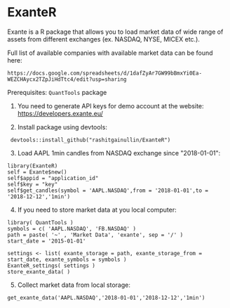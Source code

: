 # ExanteR

Exante is a R package that allows you to load market data of wide range of assets from different exchanges (ex. NASDAQ, NYSE, MICEX etc.).  

Full list of available companies with available market data can be found here:
```
https://docs.google.com/spreadsheets/d/1dafZyAr7GW99bBmxYi0Ea-WEZCHAycx2TZpJiHdTtc4/edit?usp=sharing
```
 
Prerequisites: ```QuantTools``` package
 
1) You need to generate API keys for demo account at the website: https://developers.exante.eu/ 
 
2) Install package using devtools: 
```
 devtools::install_github("rashitgainullin/ExanteR")
 ```
3) Load AAPL 1min candles from NASDAQ exchange since "2018-01-01":

```
library(ExanteR)
self = Exante$new()
self$appid = "application_id"
self$key = "key"
self$get_candles(symbol = 'AAPL.NASDAQ',from = '2018-01-01',to = '2018-12-12','1min')
```

4) If you need to store market data at you local computer:
```
library( QuantTools )
symbols = c( 'AAPL.NASDAQ', 'FB.NASDAQ' ) 
path = paste( '~' , 'Market Data', 'exante', sep = '/' ) 
start_date = '2015-01-01'

settings <- list( exante_storage = path, exante_storage_from = start_date, exante_symbols = symbols ) 
ExanteR_settings( settings )
store_exante_data( )
```

5) Collect market data from local storage:
```
get_exante_data('AAPL.NASDAQ','2018-01-01','2018-12-12','1min')
```
